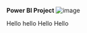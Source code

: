 **Power BI Project**
![image](https://github.com/Pushpendra5326/Excel-1/assets/145826060/6b1d4280-639d-4ab8-a779-156b61e96c10)

Hello
hello
Hello
Hello
